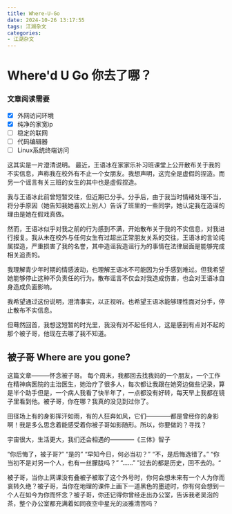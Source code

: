 ```yaml
---
title: Where-U-Go
date: 2024-10-26 13:17:55
tags: 江湖杂文
categories: 
- 江湖杂文
---
```

# Where'd U Go 你去了哪？
### 文章阅读需要
- [x] 外网访问环境
- [x] 纯净的家宽ip
- [ ] 稳定的联网
- [ ] 代码编辑器
- [ ] Linux系统终端访问 

这其实是一片澄清说明。
最近，王语冰在家家乐补习班课堂上公开散布关于我的不实信息，声称我在校外有不止一个女朋友。我想声明，这完全是虚假的捏造。而另一个谣言有关三班的女生的其中也是虚假捏造。

我与王语冰此前曾短暂交往，但近期已分手。分手后，由于我当时情绪处理不当，将分手原因（她告知我她喜欢上别人）告诉了班里的一些同学，她认定我在造谣的理由是她在假戏真做。

然而，王语冰似乎对我之前的行为感到不满，开始散布关于我的不实信息，对我进行报复。我从未在校外与任何女生有过超出正常朋友关系的交往，王语冰的言论纯属捏造，严重损害了我的名誉，其中造谣我造谣行为的事情在法律层面是能够完成相关追责的。

我理解青少年时期的情感波动，也理解王语冰不可能因为分手感到难过。但我希望她能够停止这种不负责任的行为。散布谣言不仅会对我造成伤害，也会对王语冰自身造成负面影响。

我希望通过这份说明，澄清事实，以正视听。也希望王语冰能够理性面对分手，停止散布不实信息。

但蓦然回首，我想这短暂的时光里，我没有对不起任何人，这是感到有点对不起的那个被子哥，他现在去哪了我不知道。

## 被子哥 Where are you gone?
这篇文章———怀念被子哥。
每个周末，我都回去找我妈的一个朋友，一个工作在精神病医院的主治医生，她治疗了很多人，每次都让我跟在她旁边做些记录，算是半个助手但是，一个病人我看了快半年了，一点都没有好转，每天早上我都在镜子里看到他。被子哥，你在哪？我真的没见到过你了。

田径场上有的身影挥汗如雨，有的人狂奔如风，它们————都是曾经你的身影啊！我是多么思念着能感受着你被子哥如影随形。所以，你要做的？寻找？

宇宙很大，生活更大，我们还会相遇的————《三体》智子

“你后悔了，被子哥?”
“是的”
“早知今日，何必当初？”
“不，是后悔选错了。”
“你当初不是对另一个人，也有一丝朦胧吗？”
“......”
”过去的都是历史，回不去的。“

被子哥，当你上网课没有叠被子被取了这个外号时，你何会想未来有一个人为你而哀转久绝？被子哥，当你在地理的课件上画下一道黑色的墨迹时，你有何会想到一个人在如今为你而怀念？被子哥，你还记得你曾经走出办公室，告诉我老吴泡的茶，整个办公室都充满着如同夜空中星光的淡雅清苦吗？